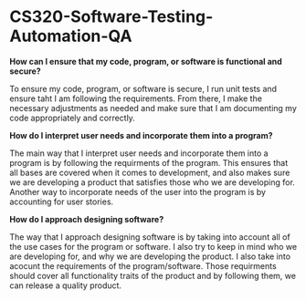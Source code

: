 # CS320-Software-Testing-Automation-QA
**How can I ensure that my code, program, or software is functional and secure?**

To ensure my code, program, or software is secure, I run unit tests and ensure taht I am following the requirements. From there, I make the necessary adjustments as needed and make sure that I am documenting my code appropriately and correctly.

**How do I interpret user needs and incorporate them into a program?**

The main way that I interpret user needs and incorporate them into a program is by following the requirments of the program. This ensures that all bases are covered when it comes to development, and also makes sure we are developing a product that satisfies those who we are developing for. Another way to incorporate needs of the user into the program is by accounting for user stories.

**How do I approach designing software?**

The way that I approach designing software is by taking into account all of the use cases for the program or software. I also try to keep in mind who we are developing for, and why we are developing the product. I also take into acocunt the requirements of the program/software. Those requirments should cover all functionality traits of the product and by following them, we can release a quality product.
